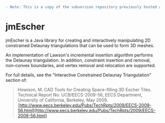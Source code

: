 ```diff
- Note: This is a copy of the subversion repository previously hosted at: https://code.google.com/p/jmescher/
```

# jmEscher

jmEscher is a Java library for creating and interactively manipulating 2D constrained Delaunay triangulations that can be used to form 3D meshes.

An implementation of Lawson's incremental insertion algorithm performs the Delaunay triangulation. In addition, constraint insertion and removal, non-convex boundaries, and vertex removal and relocation are supported.

For full details, see the "Interactive Constrained Delaunay Triangulation" section of:

> Howison, M. CAD Tools for Creating Space-filling 3D Escher Tiles. Technical Report No. UCB/EECS-2009-56, EECS Department, University of California, Berkeley, May 2009. [http://www.eecs.berkeley.edu/Pubs/TechRpts/2009/EECS-2009-56.html](http://www.eecs.berkeley.edu/Pubs/TechRpts/2009/EECS-2009-56.html)

